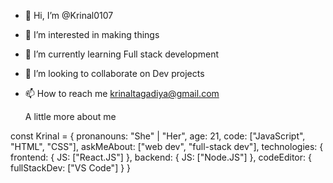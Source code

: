 - 👋 Hi, I’m @Krinal0107
- 👀 I’m interested in making things
- 🌱 I’m currently learning Full stack development
- 💞️ I’m looking to collaborate on Dev projects
- 📫 How to reach me krinaltagadiya@gmail.com

  A little more about me

const Krinal = {
  pronanouns: "She" | "Her",
  age: 21,
  code: ["JavaScript", "HTML", "CSS"],
  askMeAbout: ["web dev", "full-stack dev"],
  technologies: {
      frontend: {
           JS: ["React.JS"]
           },
      backend: {
           JS: ["Node.JS"]
           },
  codeEditor: {
           fullStackDev: ["VS Code"]
           }
      }
